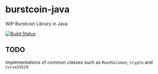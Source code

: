 # burstcoin-java
WIP Burstcoin Library in Java

[![Build Status](https://travis-ci.com/harry1453/burstcoin-java.svg?branch=master)](https://travis-ci.com/harry1453/burstcoin-java)

## TODO
Implementations of common classes such as `ReedSolomon`, `Crypto` and `Curve25519`
